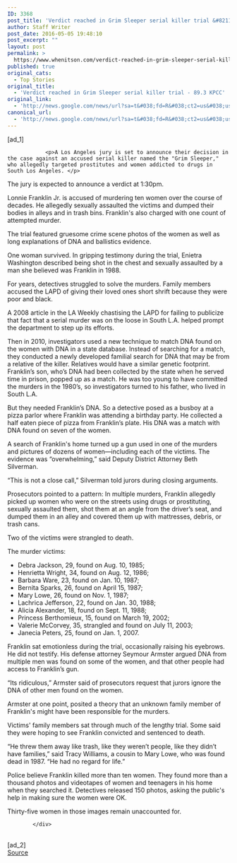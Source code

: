 ```yaml
---
ID: 3368
post_title: 'Verdict reached in Grim Sleeper serial killer trial &#8211; 89.3 KPCC'
author: Staff Writer
post_date: 2016-05-05 19:48:10
post_excerpt: ""
layout: post
permalink: >
  https://www.whenitson.com/verdict-reached-in-grim-sleeper-serial-killer-trial-89-3-kpcc/
published: true
original_cats:
  - Top Stories
original_title:
  - 'Verdict reached in Grim Sleeper serial killer trial - 89.3 KPCC'
original_link:
  - 'http://news.google.com/news/url?sa=t&#038;fd=R&#038;ct2=us&#038;usg=AFQjCNE77pxX6MdhS-XrAEQTgoeyZ5PfwQ&#038;clid=c3a7d30bb8a4878e06b80cf16b898331&#038;cid=52779100288501&#038;ei=eaMrV-jcN4eThAH11YWQBw&#038;url=http://www.scpr.org/news/2016/05/05/60324/livestream-verdict-in-grim-sleeper-serial-killer-t/'
canonical_url:
  - 'http://news.google.com/news/url?sa=t&#038;fd=R&#038;ct2=us&#038;usg=AFQjCNE77pxX6MdhS-XrAEQTgoeyZ5PfwQ&#038;clid=c3a7d30bb8a4878e06b80cf16b898331&#038;cid=52779100288501&#038;ei=eaMrV-jcN4eThAH11YWQBw&#038;url=http://www.scpr.org/news/2016/05/05/60324/livestream-verdict-in-grim-sleeper-serial-killer-t/'
---
```

 [ad_1]
<br><div readability="124">


                <p>A Los Angeles jury is set to announce their decision in the case against an accused serial killer named the "Grim Sleeper," who allegedly targeted prostitutes and women addicted to drugs in South Los Angeles. </p>

<p>The jury is expected to announce a verdict at 1:30pm. </p>

<p>Lonnie Franklin Jr. is accused of murdering ten women over the course of decades. He allegedly sexually assaulted the victims and dumped their bodies in alleys and in trash bins. Franklin's also charged with one count of attempted murder.</p>

<p>The trial featured gruesome crime scene photos of the women as well as long explanations of DNA and ballistics evidence. </p>

<p>One woman survived. In gripping testimony during the trial, Enietra Washington described being shot in the chest and sexually assaulted by a man she believed was Franklin in 1988.</p>

<p>For years, detectives struggled to solve the murders. Family members accused the LAPD of giving their loved ones short shrift because they were poor and black.</p>

<p>A 2008 article in the LA Weekly chastising the LAPD for failing to publicize that fact that a serial murder was on the loose in South L.A. helped prompt the department to step up its efforts. </p>

<p>Then in 2010, investigators used a new technique to match DNA found on the women with DNA in a state database. Instead of searching for a match, they conducted a newly developed familial search for DNA that may be from a relative of the killer. Relatives would have a similar genetic footprint.<br/>&#13;
Franklin’s son, who’s DNA had been collected by the state when he served time in prison, popped up as a match. He was too young to have committed the murders in the 1980’s, so investigators turned to his father, who lived in South L.A.</p>

<p>But they needed Franklin’s DNA. So a detective posed as a busboy at a pizza parlor where Franklin was attending a birthday party. He collected a half eaten piece of pizza from Franklin’s plate. His DNA was a match with DNA found on seven of the women.</p>

<p>A search of Franklin's home turned up a gun used in one of the murders and pictures of dozens of women—including each of the victims. The evidence was “overwhelming,” said Deputy District Attorney Beth Silverman.</p>

<p>“This is not a close call,” Silverman told jurors during closing arguments.</p>

<p>Prosecutors pointed to a pattern: In multiple murders, Franklin allegedly picked up women who were on the streets using drugs or prostituting, sexually assaulted them, shot them at an angle from the driver’s seat, and dumped them in an alley and covered them up with mattresses, debris, or trash cans.</p>

<p>Two of the victims were strangled to death.</p>

<p>The murder victims:</p>

<ul><li>Debra Jackson, 29, found on Aug. 10, 1985;</li>&#13;
	<li>Henrietta Wright, 34, found on Aug. 12, 1986;</li>&#13;
	<li>Barbara Ware, 23, found on Jan. 10, 1987;</li>&#13;
	<li>Bernita Sparks, 26, found on April 15, 1987;</li>&#13;
	<li>Mary Lowe, 26, found on Nov. 1, 1987;</li>&#13;
	<li>Lachrica Jefferson, 22, found on Jan. 30, 1988; </li>&#13;
	<li>Alicia Alexander, 18, found on Sept. 11, 1988;</li>&#13;
	<li>Princess Berthomieux, 15, found on March 19, 2002;</li>&#13;
	<li>Valerie McCorvey, 35, strangled and found on July 11, 2003;</li>&#13;
	<li>Janecia Peters, 25, found on Jan. 1, 2007.</li>&#13;
</ul><p>Franklin sat emotionless during the trial, occasionally raising his eyebrows. He did not testify. His defense attorney Seymour Armster argued DNA from multiple men was found on some of the women, and that other people had access to Franklin’s gun. </p>

<p>“Its ridiculous,” Armster said of prosecutors request that jurors ignore the DNA of other men found on the women.</p>

<p>Armster at one point, posited a theory that an unknown family member of Franklin's might have been responsible for the murders. </p>

<p>Victims' family members sat through much of the lengthy trial. Some said they were hoping to see Franklin convicted and sentenced to death. </p>

<p>“He threw them away like trash, like they weren’t people, like they didn’t have families,” said Tracy Williams, a cousin to Mary Lowe, who was found dead in 1987. “He had no regard for life.”</p>

<p>Police believe Franklin killed more than ten women. They found more than a thousand photos and videotapes of women and teenagers in his home when they searched it. Detectives released 150 photos, asking the public's help in making sure the women were OK.</p>

<p>Thirty-five women in those images remain unaccounted for.</p>

                
            </div>
<br>[ad_2]
<br><a href="http://news.google.com/news/url?sa=t&#038;fd=R&#038;ct2=us&#038;usg=AFQjCNE77pxX6MdhS-XrAEQTgoeyZ5PfwQ&#038;clid=c3a7d30bb8a4878e06b80cf16b898331&#038;cid=52779100288501&#038;ei=eaMrV-jcN4eThAH11YWQBw&#038;url=http://www.scpr.org/news/2016/05/05/60324/livestream-verdict-in-grim-sleeper-serial-killer-t/">Source </a>